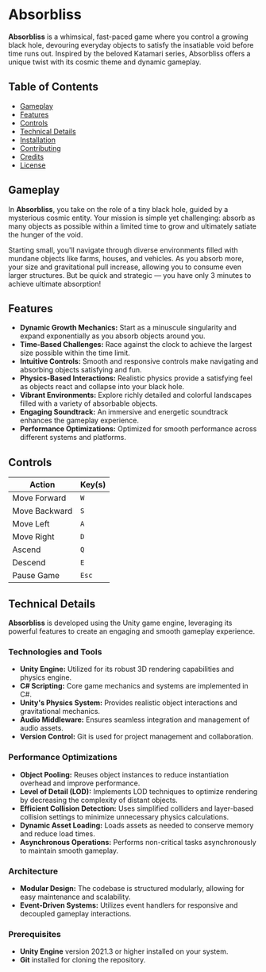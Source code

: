 # Absorbliss

**Absorbliss** is a whimsical, fast-paced game where you control a growing black hole, devouring everyday objects to satisfy the insatiable void before time runs out. Inspired by the beloved Katamari series, Absorbliss offers a unique twist with its cosmic theme and dynamic gameplay.

## Table of Contents
- [Gameplay](#gameplay)
- [Features](#features)
- [Controls](#controls)
- [Technical Details](#technical-details)
- [Installation](#installation)
- [Contributing](#contributing)
- [Credits](#credits)
- [License](#license)

## Gameplay

In **Absorbliss**, you take on the role of a tiny black hole, guided by a mysterious cosmic entity. Your mission is simple yet challenging: absorb as many objects as possible within a limited time to grow and ultimately satiate the hunger of the void.

Starting small, you'll navigate through diverse environments filled with mundane objects like farms, houses, and vehicles. As you absorb more, your size and gravitational pull increase, allowing you to consume even larger structures. But be quick and strategic — you have only 3 minutes to achieve ultimate absorption!

## Features

- **Dynamic Growth Mechanics:** Start as a minuscule singularity and expand exponentially as you absorb objects around you.
- **Time-Based Challenges:** Race against the clock to achieve the largest size possible within the time limit.
- **Intuitive Controls:** Smooth and responsive controls make navigating and absorbing objects satisfying and fun.
- **Physics-Based Interactions:** Realistic physics provide a satisfying feel as objects react and collapse into your black hole.
- **Vibrant Environments:** Explore richly detailed and colorful landscapes filled with a variety of absorbable objects.
- **Engaging Soundtrack:** An immersive and energetic soundtrack enhances the gameplay experience.
- **Performance Optimizations:** Optimized for smooth performance across different systems and platforms.

## Controls

| Action              | Key(s)        |
|---------------------|---------------|
| Move Forward        | `W`           |
| Move Backward       | `S`           |
| Move Left           | `A`           |
| Move Right          | `D`           |
| Ascend              | `Q`           |
| Descend             | `E`           |
| Pause Game          | `Esc`         |

## Technical Details

**Absorbliss** is developed using the Unity game engine, leveraging its powerful features to create an engaging and smooth gameplay experience.

### Technologies and Tools
- **Unity Engine:** Utilized for its robust 3D rendering capabilities and physics engine.
- **C# Scripting:** Core game mechanics and systems are implemented in C#.
- **Unity's Physics System:** Provides realistic object interactions and gravitational mechanics.
- **Audio Middleware:** Ensures seamless integration and management of audio assets.
- **Version Control:** Git is used for project management and collaboration.

### Performance Optimizations
- **Object Pooling:** Reuses object instances to reduce instantiation overhead and improve performance.
- **Level of Detail (LOD):** Implements LOD techniques to optimize rendering by decreasing the complexity of distant objects.
- **Efficient Collision Detection:** Uses simplified colliders and layer-based collision settings to minimize unnecessary physics calculations.
- **Dynamic Asset Loading:** Loads assets as needed to conserve memory and reduce load times.
- **Asynchronous Operations:** Performs non-critical tasks asynchronously to maintain smooth gameplay.

### Architecture
- **Modular Design:** The codebase is structured modularly, allowing for easy maintenance and scalability.
- **Event-Driven Systems:** Utilizes event handlers for responsive and decoupled gameplay interactions.

### Prerequisites
- **Unity Engine** version 2021.3 or higher installed on your system.
- **Git** installed for cloning the repository.

